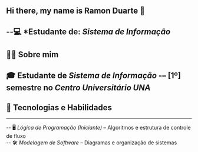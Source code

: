 ## Hi there, my name is Ramon Duarte 👋

--💻 *Estudante de:
*Sistema de Informação*  
---
## 👨‍💻 Sobre mim  
🎓 Estudante de *Sistema de Informação* -– [1º] semestre no *Centro Universitário UNA*  
---
## 🚀 Tecnologias e Habilidades  
---
-- 🖥 *Lógica de Programação (Iniciante)* – Algoritmos e estrutura de controle de fluxo  
-- 🛠 *Modelagem de Software* – Diagramas e organização de sistemas
